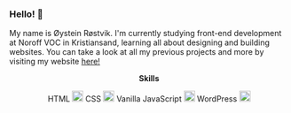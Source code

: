 ### Hello! 👋

My name is Øystein Røstvik. I'm currently studying front-end development at Noroff VOC in Kristiansand, learning all about designing and building websites.  You can take a look at all my previous projects and more by visiting my website [here!](https://portfolio-oystein-rostvik.netlify.app)

<p align="center">
  <b>Skills</b>
 </p>
 <p align="center">
HTML <img height=20 src="https://cdn.jsdelivr.net/gh/devicons/devicon/icons/html5/html5-original.svg" />
CSS <img height=20 src="https://cdn.jsdelivr.net/gh/devicons/devicon/icons/css3/css3-original.svg" />
Vanilla JavaScript <img height=20 src="https://cdn.jsdelivr.net/gh/devicons/devicon/icons/javascript/javascript-original.svg" />
WordPress <img height=20 src="https://cdn.jsdelivr.net/gh/devicons/devicon/icons/wordpress/wordpress-plain.svg" />
 </p>

<!--
**Tanix98/Tanix98** is a ✨ _special_ ✨ repository because its `README.md` (this file) appears on your GitHub profile.

Here are some ideas to get you started:

- 🔭 I’m currently working on ...
- 🌱 I’m currently learning ...
- 👯 I’m looking to collaborate on ...
- 🤔 I’m looking for help with ...
- 💬 Ask me about ...
- 📫 How to reach me: ...
- 😄 Pronouns: ...
- ⚡ Fun fact: ...
-->
